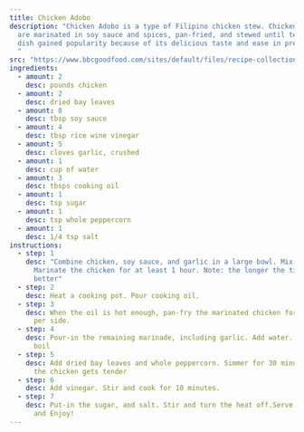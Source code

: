 ```yaml
---
title: Chicken Adobo
description: "Chicken Adobo is a type of Filipino chicken stew. Chicken pieces
  are marinated in soy sauce and spices, pan-fried, and stewed until tender. The
  dish gained popularity because of its delicious taste and ease in preparation.
  "
src: "https://www.bbcgoodfood.com/sites/default/files/recipe-collections/collection-image/2013/05/chorizo-mozarella-gnocchi-bake-cropped.jpg"
ingredients:
  - amount: 2
    desc: pounds chicken
  - amount: 2
    desc: dried bay leaves
  - amount: 8
    desc: tbsp soy sauce
  - amount: 4
    desc: tbsp rice wine vinegar
  - amount: 5
    desc: cloves garlic, crushed
  - amount: 1
    desc: cup of water
  - amount: 3
    desc: tbsps cooking oil
  - amount: 1
    desc: tsp sugar
  - amount: 1
    desc: tsp whole peppercorn
  - amount: 1
    desc: 1/4 tsp salt
instructions:
  - step: 1
    desc: "Combine chicken, soy sauce, and garlic in a large bowl. Mix well.
      Marinate the chicken for at least 1 hour. Note: the longer the time, the
      better"
  - step: 2
    desc: Heat a cooking pot. Pour cooking oil.
  - step: 3
    desc: When the oil is hot enough, pan-fry the marinated chicken for 2 minutes
      per side.
  - step: 4
    desc: Pour-in the remaining marinade, including garlic. Add water. Bring to a
      boil
  - step: 5
    desc: Add dried bay leaves and whole peppercorn. Simmer for 30 minutes or until
      the chicken gets tender
  - step: 6
    desc: Add vinegar. Stir and cook for 10 minutes.
  - step: 7
    desc: Put-in the sugar, and salt. Stir and turn the heat off.Serve hot. Share
      and Enjoy!
---
```

